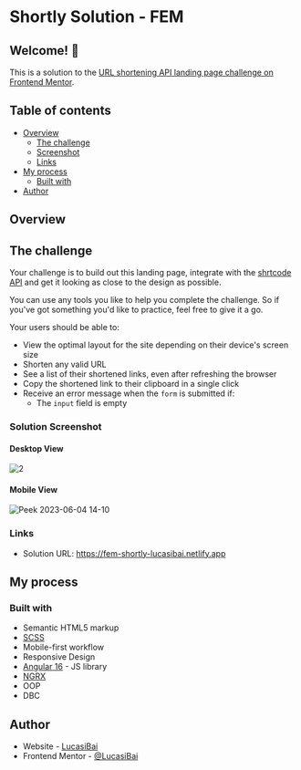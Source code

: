 # Shortly Solution - FEM

## Welcome! 👋

This is a solution to the [URL shortening API landing page challenge on Frontend Mentor](https://www.frontendmentor.io/challenges/url-shortening-api-landing-page-2ce3ob-G/hub).

## Table of contents

- [Overview](#overview)
  - [The challenge](#the-challenge)
  - [Screenshot](#solution-screenshot)
  - [Links](#links)
- [My process](#my-process)
  - [Built with](#built-with)
- [Author](#author)

## Overview

## The challenge

Your challenge is to build out this landing page, integrate with the [shrtcode API](https://app.shrtco.de/) and get it looking as close to the design as possible.

You can use any tools you like to help you complete the challenge. So if you've got something you'd like to practice, feel free to give it a go.

Your users should be able to:

- View the optimal layout for the site depending on their device's screen size
- Shorten any valid URL
- See a list of their shortened links, even after refreshing the browser
- Copy the shortened link to their clipboard in a single click
- Receive an error message when the `form` is submitted if:
  - The `input` field is empty

### Solution Screenshot

#### Desktop View

![2](https://github.com/LucasiBai/FrontEndMentor-Shortly/assets/99888705/ac5b38b6-d04a-4513-8bf2-784f5cee6979)

#### Mobile View

![Peek 2023-06-04 14-10](https://github.com/LucasiBai/FrontEndMentor-Shortly/assets/99888705/8ab9da8e-7639-4be0-8cd7-6353129b533f)

### Links

- Solution URL: https://fem-shortly-lucasibai.netlify.app

## My process

### Built with

- Semantic HTML5 markup
- [SCSS](https://sass-lang.com/)
- Mobile-first workflow
- Responsive Design
- [Angular 16](https://angular.io/) - JS library
- [NGRX](https://ngrx.io/)
- OOP
- DBC

## Author

- Website - [LucasiBai](https://github.com/LucasiBai)
- Frontend Mentor - [@LucasiBai](https://www.frontendmentor.io/profile/LucasiBai)
